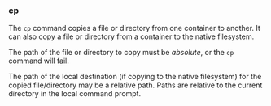 ### cp

The `cp` command copies a file or directory from one container to another. It can also copy a file or directory from a container to the native filesystem. 

The path of the file or directory to copy must be *absolute*, or the `cp` command will fail. 

The path of the local destination (if copying to the native filesystem) for the copied file/directory may be a relative path. Paths are relative to the current directory in the local command prompt. 